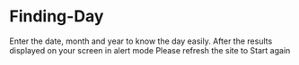 # Finding-Day
Enter the date, month and year to know the day easily. After the results displayed on your screen in alert mode Please refresh the site to Start again
